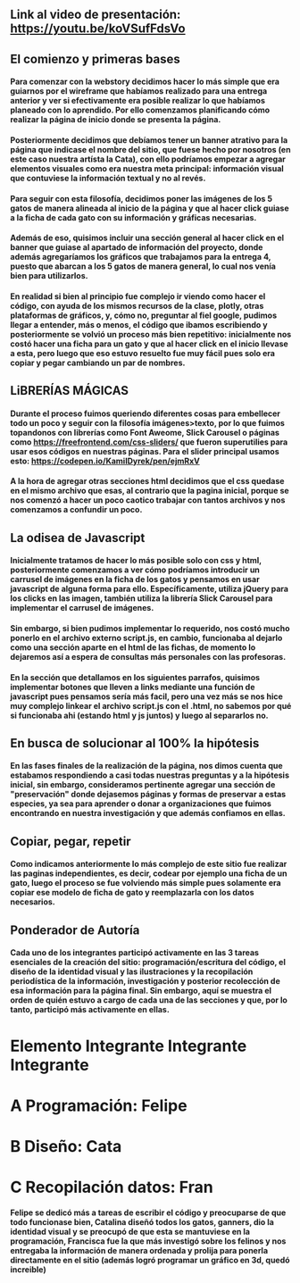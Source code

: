 ## Link al video de presentación: https://youtu.be/koVSufFdsVo

## El comienzo y primeras bases

#### Para comenzar con la webstory decidimos hacer lo más simple que era guiarnos por el wireframe que habíamos realizado para una entrega anterior y ver si efectivamente era posible realizar lo que habíamos planeado con lo aprendido. Por ello comenzamos planificando cómo realizar la página de inicio donde se presenta la página. 

#### Posteriormente decidimos que debíamos tener un banner atrativo para la página que indicase el nombre del sitio, que fuese hecho por nosotros (en este caso nuestra artísta la Cata), con ello podríamos empezar a agregar elementos visuales como era nuestra meta principal: información visual que contuviese la información textual y no al revés. 

#### Para seguir con esta filosofía, decidimos poner las imágenes de los 5 gatos de manera alineada al inicio de la página y que al hacer click guiase a la ficha de cada gato con su información y gráficas necesarias.

#### Además de eso, quisimos incluir una sección general al hacer click en el banner que guiase al apartado de información del proyecto, donde además agregaríamos los gráficos que trabajamos para la entrega 4, puesto que abarcan a los 5 gatos de manera general, lo cual nos venía bien para utilizarlos. 

#### En realidad si bien al principio fue complejo ir viendo como hacer el código, con ayuda de los mismos recursos de la clase, plotly, otras plataformas de gráficos, y, cómo no, preguntar al fiel google, pudimos llegar a entender, más o menos, el código que ibamos escribiendo y posteriormente se volvió un proceso más bien repetitivo: inicialmente nos costó hacer una ficha para un gato y que al hacer click en el inicio llevase a esta, pero luego que eso estuvo resuelto fue muy fácil pues solo era copiar y pegar cambiando un par de nombres. 

## LiBRERÍAS MÁGICAS

#### Durante el proceso fuimos queriendo diferentes cosas para embellecer todo un poco y seguir con la filosofía imágenes>texto, por lo que fuimos topandonos con librerías como Font Aweome, Slick Carousel o páginas como https://freefrontend.com/css-sliders/ que fueron superutilies para usar esos códigos en nuestras páginas. Para el slider principal usamos esto: https://codepen.io/KamilDyrek/pen/ejmRxV 

#### A la hora de agregar otras secciones html decidimos que el css quedase en el mismo archivo que esas, al contrario que la pagina inicial, porque se nos comenzó a hacer un poco caotico trabajar con tantos archivos y nos comenzamos a confundir un poco. 

## La odisea de Javascript

#### Inicialmente tratamos de hacer lo más posible solo con css y html, posteriormente comenzamos a ver cómo podríamos introducir un carrusel de imágenes en la ficha de los gatos y pensamos en usar javascript de alguna forma para ello. Específicamente, utiliza jQuery para los clicks en las imagen, también utiliza la librería Slick Carousel para implementar el carrusel de imágenes. 

#### Sin embargo, si bien pudimos implementar lo requerido, nos costó mucho ponerlo en el archivo externo script.js, en cambio, funcionaba al dejarlo como una sección aparte en el html de las fichas, de momento lo dejaremos así a espera de consultas más personales con las profesoras. 

#### En la sección que detallamos en los siguientes parrafos, quisimos implementar botones que lleven a links mediante una función de javascript pues pensamos sería más facil, pero una vez más se nos hice muy complejo linkear el archivo script.js con el .html, no sabemos por qué si funcionaba ahi (estando html y js juntos) y luego al separarlos no. 

## En busca de solucionar al 100% la hipótesis

#### En las fases finales de la realización de la página, nos dimos cuenta que estabamos respondiendo a casi todas nuestras preguntas y a la hipótesis inicial, sin embargo, consideramos pertinente agregar una sección de "preservación" donde dejasemos páginas y formas de preservar a estas especies, ya sea para aprender o donar a organizaciones que fuimos encontrando en nuestra investigación y que además confiamos en ellas. 

## Copiar, pegar, repetir

#### Como indicamos anteriormente lo más complejo de este sitio fue realizar las paginas independientes, es decir, codear por ejemplo una ficha de un gato, luego el proceso se fue volviendo más simple pues solamente era copiar ese modelo de ficha de gato y reemplazarla con los datos necesarios. 

## Ponderador de Autoría

#### Cada uno de los integrantes participó activamente en las 3 tareas esenciales de la creación del sitio: programación/escritura del código, el diseño de la identidad visual y las ilustraciones y la recopilación periodística de la información, investigación y posterior recolección de esa información para la página final. Sin embargo, aquí se muestra el orden de quién estuvo a cargo de cada una de las secciones y que, por lo tanto, participó más activamente en ellas. 

# Elemento	                Integrante 	Integrante 	Integrante 
# A Programación: 	        Felipe
# B	Diseño: 	                            Cata
# C	Recopilación datos:                            Fran

#### Felipe se dedicó más a tareas de escribir el código y preocuparse de que todo funcionase bien, Catalina diseñó todos los gatos, ganners, dio la identidad visual y se preocupó de que esta se mantuviese en la programación, Francisca fue la que más investigó sobre los felinos y nos entregaba la información de manera ordenada y prolija para ponerla directamente en el sitio (además logró programar un gráfico en 3d, quedó increible)


